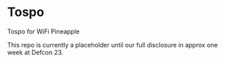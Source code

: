 # Tospo
Tospo for WiFi Pineapple

This repo is currently a placeholder until our full disclosure in approx one week at Defcon 23.
